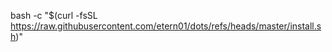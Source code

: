 bash -c "$(curl -fsSL https://raw.githubusercontent.com/etern01/dots/refs/heads/master/install.sh)"
